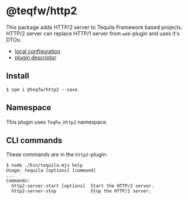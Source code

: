 # @teqfw/http2

This package adds HTTP/2 server to Tequila Framework based projects. HTTP/2 server can replace HTTP/1 server from `web`-plugin and uses  it's DTOs:
* [local configuration](https://github.com/teqfw/web/blob/main/src/Back/Api/Dto/Config.mjs)
* [plugin descriptor](https://github.com/teqfw/web/blob/main/src/Back/Api/Dto/Plugin/Desc.mjs)


## Install

```shell
$ npm i @teqfw/http2 --save 
```


## Namespace

This plugin uses `TeqFw_Http2` namespace.


## CLI commands

These commands are in the `http2`-plugin:

```shell
$ node ./bin/tequila.mjs help
Usage: tequila [options] [command]
...
Commands:
  http2-server-start [options]  Start the HTTP/2 server.
  http2-server-stop             Stop the HTTP/2 server.
```
